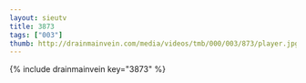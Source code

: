 ```yaml
--- 
layout: sieutv
title: 3873
tags: ["003"]
thumb: http://drainmainvein.com/media/videos/tmb/000/003/873/player.jpg
---
```

{% include drainmainvein key="3873" %} 
